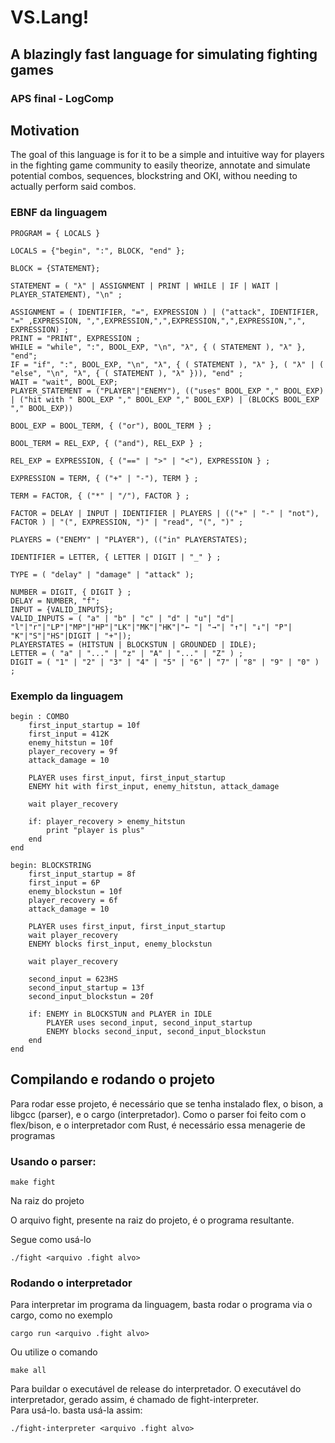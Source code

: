# VS.Lang!
## A blazingly fast language for simulating fighting games
### APS final - LogComp

## Motivation
The goal of this language is for it to be a simple and intuitive way for 
players in the fighting game community to easily theorize, annotate and simulate potential combos,
sequences, blockstring and OKI, withou needing to actually perform said combos.

### EBNF da linguagem
```
PROGRAM = { LOCALS }

LOCALS = {"begin", ":", BLOCK, "end" };

BLOCK = {STATEMENT};

STATEMENT = ( "λ" | ASSIGNMENT | PRINT | WHILE | IF | WAIT | PLAYER_STATEMENT), "\n" ;

ASSIGNMENT = ( IDENTIFIER, "=", EXPRESSION ) | ("attack", IDENTIFIER, "=" ,EXPRESSION, ",",EXPRESSION,",",EXPRESSION,",",EXPRESSION,",", EXPRESSION) ;
PRINT = "PRINT", EXPRESSION ;
WHILE = "while", ":", BOOL_EXP, "\n", "λ", { ( STATEMENT ), "λ" }, "end";
IF = "if", ":", BOOL_EXP, "\n", "λ", { ( STATEMENT ), "λ" }, ( "λ" | ( "else", "\n", "λ", { ( STATEMENT ), "λ" })), "end" ;
WAIT = "wait", BOOL_EXP;
PLAYER_STATEMENT = ("PLAYER"|"ENEMY"), (("uses" BOOL_EXP "," BOOL_EXP) | ("hit with " BOOL_EXP "," BOOL_EXP "," BOOL_EXP) | (BLOCKS BOOL_EXP "," BOOL_EXP))

BOOL_EXP = BOOL_TERM, { ("or"), BOOL_TERM } ;

BOOL_TERM = REL_EXP, { ("and"), REL_EXP } ;

REL_EXP = EXPRESSION, { ("==" | ">" | "<"), EXPRESSION } ;

EXPRESSION = TERM, { ("+" | "-"), TERM } ;

TERM = FACTOR, { ("*" | "/"), FACTOR } ;

FACTOR = DELAY | INPUT | IDENTIFIER | PLAYERS | (("+" | "-" | "not"), FACTOR ) | "(", EXPRESSION, ")" | "read", "(", ")" ;

PLAYERS = ("ENEMY" | "PLAYER"), (("in" PLAYERSTATES);

IDENTIFIER = LETTER, { LETTER | DIGIT | "_" } ;

TYPE = ( "delay" | "damage" | "attack" );

NUMBER = DIGIT, { DIGIT } ;
DELAY = NUMBER, "f";
INPUT = {VALID_INPUTS};
VALID_INPUTS = ( "a" | "b" | "c" | "d" | "u"| "d"| "l"|"r"|"LP"|"MP"|"HP"|"LK"|"MK"|"HK"|"← "| "→"| "↑"| "↓"| "P"| "K"|"S"|"HS"|DIGIT | "+"|);
PLAYERSTATES = (HITSTUN | BLOCKSTUN | GROUNDED | IDLE);
LETTER = ( "a" | "..." | "z" | "A" | "..." | "Z" ) ;
DIGIT = ( "1" | "2" | "3" | "4" | "5" | "6" | "7" | "8" | "9" | "0" ) ;
```
### Exemplo da linguagem
```
begin : COMBO
    first_input_startup = 10f
    first_input = 412K
    enemy_hitstun = 10f
    player_recovery = 9f
    attack_damage = 10

    PLAYER uses first_input, first_input_startup
    ENEMY hit with first_input, enemy_hitstun, attack_damage 

    wait player_recovery

    if: player_recovery > enemy_hitstun
        print "player is plus"
    end
end

begin: BLOCKSTRING
    first_input_startup = 8f
    first_input = 6P
    enemy_blockstun = 10f
    player_recovery = 6f
    attack_damage = 10

    PLAYER uses first_input, first_input_startup
    wait player_recovery
    ENEMY blocks first_input, enemy_blockstun

    wait player_recovery

    second_input = 623HS
    second_input_startup = 13f
    second_input_blockstun = 20f

    if: ENEMY in BLOCKSTUN and PLAYER in IDLE
        PLAYER uses second_input, second_input_startup
        ENEMY blocks second_input, second_input_blockstun
    end
end
```

## Compilando e rodando o projeto
Para rodar esse projeto, é necessário que se tenha instalado flex, o bison, a libgcc (parser), e o cargo (interpretador).
Como o parser foi feito com o flex/bison, e o interpretador com Rust, é necessário essa menagerie de programas

### Usando o parser:  

```
make fight
```
Na raiz do projeto

O arquivo fight, presente na raiz do projeto, é o programa resultante.

Segue como usá-lo
```
./fight <arquivo .fight alvo>
```

### Rodando o interpretador

Para interpretar im programa da linguagem, basta rodar o programa via o cargo, como no exemplo

```
cargo run <arquivo .fight alvo>
```

Ou utilize o comando 


```
make all
```

Para buildar o executável de release do interpretador. O executável do interpretador, gerado assim, é chamado de fight-interpreter.  
Para usá-lo. basta usá-la assim:
```
./fight-interpreter <arquivo .fight alvo>
```
